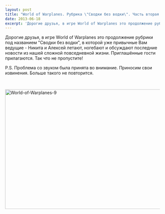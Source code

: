 ```yaml
---
layout: post
title: "World of Warplanes. Рубрика \"Сводки без водки\". Часть вторая."
date: 2013-06-18
excerpt: 'Дорогие друзья, в игре World of Warplanes это продолжение рубрики под названием "Сводки без водки", в которой уже привычные Вам ведущие - Никита и Алексей летают, ногебают и обсуждают последние новости...'
---
```


Дорогие друзья, в игре World of Warplanes это продолжение рубрики под названием "Сводки без водки", в которой уже привычные Вам ведущие - Никита и Алексей летают, ногебают и обсуждают последние новости из нашей сложной повседневной жизни. Приглашённые гости прилагаются. Так что не пропустите!

P.S. Проблема со звуком была принята во внимание. Приносим свои извинения. Больше такого не повторится.

&nbsp;

<a href="http://gamersoul.ru/wp-content/uploads/2013/04/World-of-Warplanes-9.jpg"><img class="wp-image-1885 aligncenter" alt="World-of-Warplanes-9" src="http://gamersoul.ru/wp-content/uploads/2013/04/World-of-Warplanes-9.jpg" width="691" height="389" /></a>